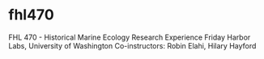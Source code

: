 # fhl470
FHL 470 - Historical Marine Ecology Research Experience
Friday Harbor Labs, University of Washington
Co-instructors: Robin Elahi, Hilary Hayford
